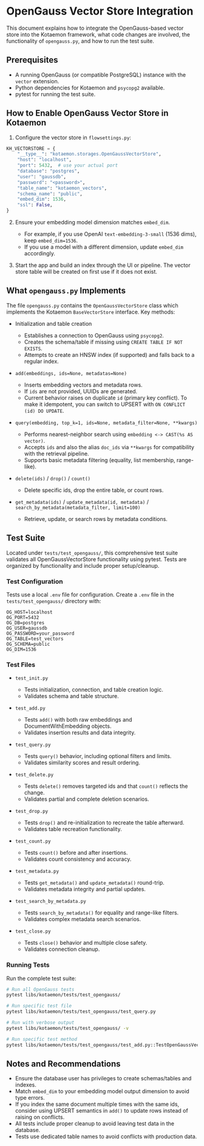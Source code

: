 OpenGauss Vector Store Integration
=================================

This document explains how to integrate the OpenGauss-based vector store into the Kotaemon framework, what code changes are involved, the functionality of `opengauss.py`, and how to run the test suite.

Prerequisites
-------------
- A running OpenGauss (or compatible PostgreSQL) instance with the `vector` extension.
- Python dependencies for Kotaemon and `psycopg2` available.
- pytest for running the test suite.

How to Enable OpenGauss Vector Store in Kotaemon
-----------------------------------------------
1) Configure the vector store in `flowsettings.py`:

```python
KH_VECTORSTORE = {
    "__type__": "kotaemon.storages.OpenGaussVectorStore",
    "host": "localhost",
    "port": 5432,  # use your actual port
    "database": "postgres",
    "user": "gaussdb",
    "password": "<password>",
    "table_name": "kotaemon_vectors",
    "schema_name": "public",
    "embed_dim": 1536,
    "ssl": False,
}
```

2) Ensure your embedding model dimension matches `embed_dim`.
   - For example, if you use OpenAI `text-embedding-3-small` (1536 dims), keep `embed_dim=1536`.
   - If you use a model with a different dimension, update `embed_dim` accordingly.

3) Start the app and build an index through the UI or pipeline. The vector store table will be created on first use if it does not exist.

What `opengauss.py` Implements
------------------------------
The file `opengauss.py` contains the `OpenGaussVectorStore` class which implements the Kotaemon `BaseVectorStore` interface. Key methods:

- Initialization and table creation
  - Establishes a connection to OpenGauss using `psycopg2`.
  - Creates the schema/table if missing using `CREATE TABLE IF NOT EXISTS`.
  - Attempts to create an HNSW index (if supported) and falls back to a regular index.

- `add(embeddings, ids=None, metadatas=None)`
  - Inserts embedding vectors and metadata rows.
  - If `ids` are not provided, UUIDs are generated.
  - Current behavior raises on duplicate `id` (primary key conflict). To make it idempotent, you can switch to UPSERT with `ON CONFLICT (id) DO UPDATE`.

- `query(embedding, top_k=1, ids=None, metadata_filter=None, **kwargs)`
  - Performs nearest-neighbor search using `embedding <-> CAST(%s AS vector)`.
  - Accepts `ids` and also the alias `doc_ids` via `**kwargs` for compatibility with the retrieval pipeline.
  - Supports basic metadata filtering (equality, list membership, range-like).

- `delete(ids)` / `drop()` / `count()`
  - Delete specific ids, drop the entire table, or count rows.

- `get_metadata(ids)` / `update_metadata(id, metadata)` / `search_by_metadata(metadata_filter, limit=100)`
  - Retrieve, update, or search rows by metadata conditions.

Test Suite
----------
Located under `tests/test_opengauss/`, this comprehensive test suite validates all OpenGaussVectorStore functionality using pytest. Tests are organized by functionality and include proper setup/cleanup.

### Test Configuration
Tests use a local `.env` file for configuration. Create a `.env` file in the `tests/test_opengauss/` directory with:

```
OG_HOST=localhost
OG_PORT=5432
OG_DB=postgres
OG_USER=gaussdb
OG_PASSWORD=your_password
OG_TABLE=test_vectors
OG_SCHEMA=public
OG_DIM=1536
```

### Test Files

- `test_init.py`
  - Tests initialization, connection, and table creation logic.
  - Validates schema and table structure.

- `test_add.py`
  - Tests `add()` with both raw embeddings and DocumentWithEmbedding objects.
  - Validates insertion results and data integrity.

- `test_query.py`
  - Tests `query()` behavior, including optional filters and limits.
  - Validates similarity scores and result ordering.

- `test_delete.py`
  - Tests `delete()` removes targeted ids and that `count()` reflects the change.
  - Validates partial and complete deletion scenarios.

- `test_drop.py`
  - Tests `drop()` and re-initialization to recreate the table afterward.
  - Validates table recreation functionality.

- `test_count.py`
  - Tests `count()` before and after insertions.
  - Validates count consistency and accuracy.

- `test_metadata.py`
  - Tests `get_metadata()` and `update_metadata()` round-trip.
  - Validates metadata integrity and partial updates.

- `test_search_by_metadata.py`
  - Tests `search_by_metadata()` for equality and range-like filters.
  - Validates complex metadata search scenarios.

- `test_close.py`
  - Tests `close()` behavior and multiple close safety.
  - Validates connection cleanup.

### Running Tests
Run the complete test suite:

```bash
# Run all OpenGauss tests
pytest libs/kotaemon/tests/test_opengauss/

# Run specific test file
pytest libs/kotaemon/tests/test_opengauss/test_query.py

# Run with verbose output
pytest libs/kotaemon/tests/test_opengauss/ -v

# Run specific test method
pytest libs/kotaemon/tests/test_opengauss/test_add.py::TestOpenGaussVectorStoreAdd::test_add_raw_vectors
```

Notes and Recommendations
-------------------------
- Ensure the database user has privileges to create schemas/tables and indexes.
- Match `embed_dim` to your embedding model output dimension to avoid type errors.
- If you index the same document multiple times with the same ids, consider using UPSERT semantics in `add()` to update rows instead of raising on conflicts.
- All tests include proper cleanup to avoid leaving test data in the database.
- Tests use dedicated table names to avoid conflicts with production data.


